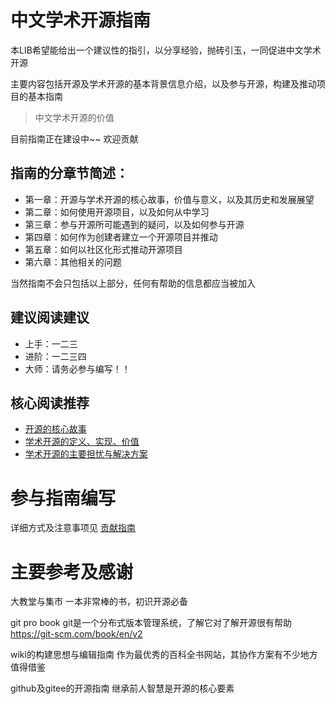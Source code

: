 # 中文学术开源指南

本LIB希望能给出一个建议性的指引，以分享经验，抛砖引玉，一同促进中文学术开源

主要内容包括开源及学术开源的基本背景信息介绍，以及参与开源，构建及推动项目的基本指南

> 中文学术开源的价值

目前指南正在建设中~~  欢迎贡献



## 指南的分章节简述：

- 第一章：开源与学术开源的核心故事，价值与意义，以及其历史和发展展望
- 第二章：如何使用开源项目，以及如何从中学习
- 第三章：参与开源所可能遇到的疑问，以及如何参与开源
- 第四章：如何作为创建者建立一个开源项目并推动
- 第五章：如何以社区化形式推动开源项目
- 第六章：其他相关的问题

当然指南不会只包括以上部分，任何有帮助的信息都应当被加入



## 建议阅读建议

- 上手：一二三
- 进阶：一二三四
- 大师：请务必参与编写！！

## 核心阅读推荐

- [开源的核心故事](./开源简介/开源的核心故事.md)
- [学术开源的定义、实现、价值](./开源简介/学术开源.md)
- [学术开源的主要担忧与解决方案](./参与开源/学术开源的主要担忧与解决方案.md)



# 参与指南编写

详细方式及注意事项见 [贡献指南](./贡献指南.md)



# 主要参考及感谢

大教堂与集市    一本非常棒的书，初识开源必备

git pro book     git是一个分布式版本管理系统，了解它对了解开源很有帮助 https://git-scm.com/book/en/v2

wiki的构建思想与编辑指南     作为最优秀的百科全书网站，其协作方案有不少地方值得借鉴

github及gitee的开源指南   继承前人智慧是开源的核心要素